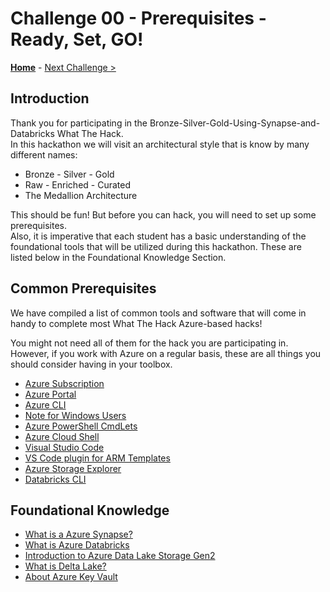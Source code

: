 # Challenge 00 - Prerequisites - Ready, Set, GO!

**[Home](../README.md)** - [Next Challenge >](./Challenge-01.md)

## Introduction

Thank you for participating in the Bronze-Silver-Gold-Using-Synapse-and-Databricks What The Hack.  
In this hackathon we will visit an architectural style that is know by many different names:
- Bronze - Silver - Gold
- Raw - Enriched - Curated
- The Medallion Architecture
  
This should be fun! But before you can hack, you will need to set up some prerequisites.  
Also, it is imperative that each student has a basic understanding of the foundational tools that will be utilized during this hackathon.  These are listed below in the Foundational Knowledge Section.

## Common Prerequisites

We have compiled a list of common tools and software that will come in handy to complete most What The Hack Azure-based hacks!

You might not need all of them for the hack you are participating in. However, if you work with Azure on a regular basis, these are all things you should consider having in your toolbox.

- [Azure Subscription](../../000-HowToHack/WTH-Common-Prerequisites.md#azure-subscription)
- [Azure Portal](../../000-HowToHack/WTH-Common-Prerequisites.md#azure-portal)
- [Azure CLI](../../000-HowToHack/WTH-Common-Prerequisites.md#azure-cli)
- [Note for Windows Users](../../000-HowToHack/WTH-Common-Prerequisites.md#note-for-windows-users)
- [Azure PowerShell CmdLets](../../000-HowToHack/WTH-Common-Prerequisites.md#azure-powershell-cmdlets)
- [Azure Cloud Shell](../../000-HowToHack/WTH-Common-Prerequisites.md#azure-cloud-shell)
- [Visual Studio Code](../../000-HowToHack/WTH-Common-Prerequisites.md#visual-studio-code)
- [VS Code plugin for ARM Templates](../../000-HowToHack/WTH-Common-Prerequisites.md#visual-studio-code-plugins-for-arm-templates)
- [Azure Storage Explorer](../../000-HowToHack/WTH-Common-Prerequisites.md#azure-storage-explorer)
- [Databricks CLI](https://learn.microsoft.com/en-us/azure/databricks/dev-tools/cli/)


## Foundational Knowledge

- [What is a Azure Synapse?](https://learn.microsoft.com/en-us/azure/synapse-analytics/overview-what-is)
- [What is Azure Databricks](https://learn.microsoft.com/en-us/azure/databricks/introduction/)
- [Introduction to Azure Data Lake Storage Gen2](https://learn.microsoft.com/en-us/azure/storage/blobs/data-lake-storage-introduction)
- [What is Delta Lake?](https://learn.microsoft.com/en-us/azure/databricks/delta/)
- [About Azure Key Vault](https://learn.microsoft.com/en-us/azure/key-vault/general/overview)
